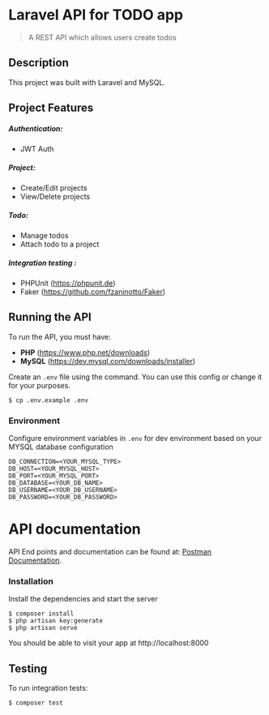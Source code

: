 # Laravel API for TODO app
> A REST API which allows users create todos

## Description
This project was built with Laravel and MySQL.

## Project Features

##### Authentication:
- JWT Auth

##### Project:
- Create/Edit projects
- View/Delete projects

##### Todo:
- Manage todos 
- Attach todo to a project

##### Integration testing :
- PHPUnit (https://phpunit.de)
- Faker (https://github.com/fzaninotto/Faker)

## Running the API
To run the API, you must have:
- **PHP** (https://www.php.net/downloads)
- **MySQL** (https://dev.mysql.com/downloads/installer)

Create an `.env` file using the command. You can use this config or change it for your purposes.

```console
$ cp .env.example .env
```

### Environment
Configure environment variables in `.env` for dev environment based on your MYSQL database configuration

```  
DB_CONNECTION=<YOUR_MYSQL_TYPE>
DB_HOST=<YOUR_MYSQL_HOST>
DB_PORT=<YOUR_MYSQL_PORT>
DB_DATABASE=<YOUR_DB_NAME>
DB_USERNAME=<YOUR_DB_USERNAME>
DB_PASSWORD=<YOUR_DB_PASSWORD>
```

# API documentation
API End points and documentation can be found at:
[Postman Documentation](https://documenter.getpostman.com/view/5928045/TVzNJesH).

### Installation
Install the dependencies and start the server

```console
$ composer install
$ php artisan key:generate
$ php artisan serve
```

You should be able to visit your app at http://localhost:8000

## Testing
To run integration tests:
```console
$ composer test
```
